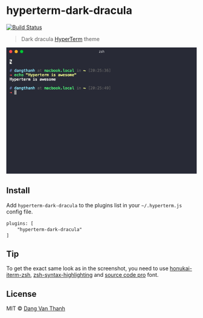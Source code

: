 # hyperterm-dark-dracula

[![Build Status](https://travis-ci.org/dangvanthanh/hyperterm-dark-dracula.svg?branch=master)](https://travis-ci.org/dangvanthanh/hyperterm-dracula)

> Dark dracula [HyperTerm](https://hyperterm.org/) theme

![](screenshot.png)

## Install

Add `hyperterm-dark-dracula` to the plugins list in your `~/.hyperterm.js` config file.

```
plugins: [
	"hyperterm-dark-dracula"
]
```

## Tip

To get the exact same look as in the screenshot, you need to use [honukai-iterm-zsh](https://github.com/oskarkrawczyk/honukai-iterm-zsh), [zsh-syntax-highlighting](https://github.com/zsh-users/zsh-syntax-highlighting) and [source code pro](https://github.com/powerline/fonts) font.

## License

MIT © [Dang Van Thanh](http://dangthanh.org)
